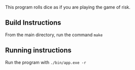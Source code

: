 This program rolls dice as if you are playing the game of risk.

## Build Instructions
From the main directory, run the command `make`

## Running instructions
Run the program with `./bin/app.exe -r`

